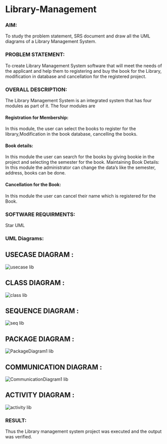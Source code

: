 # Library-Management
### AIM:
To study the problem statement, SRS document and draw all the UML diagrams of a Library Management System.
### PROBLEM STATEMENT:
To create Library Management System software that will meet the needs of the applicant
and help them to registering and buy the book for the Library, modification in database and
cancellation for the registered project.
### OVERALL DESCRIPTION:
The Library Management System is an integrated system that has four modules as part of
it. The four modules are
#### Registration for Membership:
In this module, the user can select the books to register for the library,Modification in the book
database, cancelling the books.
#### Book details:
In this module the user can search for the books by giving bookie in the project and selecting
the semester for the book.
Maintaining Book Details:
In this module the administrator can change the data’s like the semester, address, books can be
done.
#### Cancellation for the Book:
In this module the user can cancel their name which is registered for the Book.
### SOFTWARE REQUIRMENTS:
Star UML
### UML Diagrams:
## USECASE DIAGRAM :
![usecase lib](https://github.com/user-attachments/assets/ca2d5fb0-707b-4275-a5f2-1ed06a8ebcb3)
## CLASS DIAGRAM :
![class lib](https://github.com/user-attachments/assets/e47c16ab-aa60-4257-ae00-d45eecc0b409)
## SEQUENCE DIAGRAM :
![seq lib](https://github.com/user-attachments/assets/ed7485d7-36e4-4c96-80bd-a18b5e1feb23)
## PACKAGE DIAGRAM :
![PackageDiagram1 lib](https://github.com/user-attachments/assets/fb58987a-66a0-4204-860c-d9dca7d4ef29)
## COMMUNICATION DIAGRAM :
![CommunicationDiagram1 lib](https://github.com/user-attachments/assets/32a36515-10d9-468e-ad12-ee7ff5b5093f)
## ACTIVITY DIAGRAM :
![activity lib](https://github.com/user-attachments/assets/73d56c96-a29f-41a3-8d79-8dcceb1885e2)

### RESULT:
Thus the Library management system project was executed and the output was verified.
